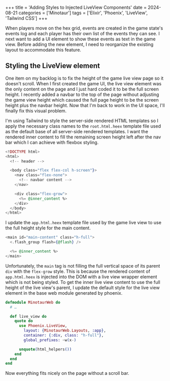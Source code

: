 +++
title = 'Adding Styles to Injected LiveView Components'
date = 2024-08-21
categories = ['Minotaur']
tags = ['Elixir', 'Phoenix', 'LiveView', 'Tailwind CSS']
+++

When players move on the hex grid, events are created in the game state's events log and each player has their own list of the events they can see.
I next want to add a UI element to show these events as text in the game view.
Before adding the new element, I need to reorganize the existing layout to accommodate this feature.

## Styling the LiveView element

One item on my backlog is to fix the height of the game live view page so it doesn't scroll.
When I first created the game UI, the live view element was the only content on the page and I just hard coded it to be the full screen height.
I recently added a navbar to the top of the page without adjusting the game view height which caused the full page height to be the screen height plus the navbar height.
Now that I'm back to work in the UI space, I'll finally fix this visual problem.

I'm using Tailwind to style the server-side rendered HTML templates so I apply the necessary class names to the `root.html.heex` template file used as the default base of all server-side rendered templates.
I want the rendered inner content to fill the remaining screen height left after the nav bar which I can achieve with flexbox styling.

```eex {hl_lines=[5,6,10]}
<!DOCTYPE html>
<html>
  <!-- header -->

  <body class="flex flex-col h-screen"}>
    <nav class="flex-none">
      <!-- navbar content -->
    </nav>

    <div class="flex-grow">
      <%= @inner_content %>
    </div>
  </body>
</html>
```

I update the `app.html.heex` template file used by the game live view to use the full height style for the main content.

```eex {hl_lines=1}
<main id="main-content" class="h-full">
  <.flash_group flash={@flash} />

  <%= @inner_content %>
</main>
```

Unfortunately, the `main` tag is not filling the full vertical space of its parent `div` with the `flex-grow` style.
This is because the rendered content of `app.html.heex` is injected into the DOM with a live view wrapper element which is not being styled.
To get the inner live view content to use the full height of the live view's parent, I update the default style for the live view element in the base web module generated by phoenix.

```ex {hl_lines=[8]}
defmodule MinotaurWeb do
  # …

  def live_view do
    quote do
      use Phoenix.LiveView,
        layout: {MinotaurWeb.Layouts, :app},
        container: {:div, class: "h-full"},
        global_prefixes: ~w(x-)

      unquote(html_helpers())
    end
  end
end
```

Now everything fits nicely on the page without a scroll bar.

